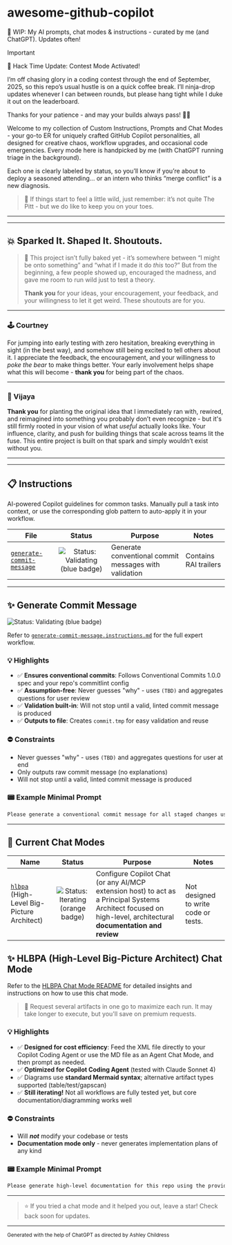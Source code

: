# awesome-github-copilot

🚧 WIP: My AI prompts, chat modes & instructions - curated by me (and ChatGPT). Updates often!

> [!IMPORTANT]
>
> 🦄 Hack Time Update: Contest Mode Activated!
>
> I’m off chasing glory in a coding contest through the end of September, 2025, so this repo’s usual hustle is on a quick coffee break. I’ll ninja-drop updates whenever I can between rounds, but please hang tight while I duke it out on the leaderboard.
>
> Thanks for your patience - and may your builds always pass! 🏅✨

Welcome to my collection of Custom Instructions, Prompts and Chat Modes - your go-to ER for uniquely crafted GitHub Copilot personalities, all designed for creative chaos, workflow upgrades, and occasional code emergencies. Every mode here is handpicked by me (with ChatGPT running triage in the background).

Each one is clearly labeled by status, so you’ll know if you’re about to deploy a seasoned attending... or an intern who thinks “merge conflict” is a new diagnosis.

> 🦄 If things start to feel a little wild, just remember: it’s not quite The Pitt - but we do like to keep you on your toes.

---

---

## 💥 Sparked It. Shaped It. Shoutouts.

> 🦄 This project isn’t fully baked yet - it’s somewhere between “I might be onto something” and “what if I made it do _this_ too?”
> But from the beginning, a few people showed up, encouraged the madness, and gave me room to run wild just to test a theory.
>
> **Thank you** for your ideas, your encouragement, your feedback, and your willingness to let it get weird. These shoutouts are for you.

---

### 🕹️ Courtney

For jumping into early testing with zero hesitation, breaking everything in sight (in the best way), and somehow still being excited to tell others about it. I appreciate the feedback, the encouragement, and your willingness to _poke the bear_ to make things better.
Your early involvement helps shape what this will become - **thank you** for being part of the chaos.

---

### 🧨 Vijaya

**Thank you** for planting the original idea that I immediately ran with, rewired, and reimagined into something you probably don’t even recognize - but it's still firmly rooted in your vision of what _useful_ actually looks like.
Your influence, clarity, and push for building things that scale across teams lit the fuse. This entire project is built on that spark and simply wouldn’t exist without you.

---

---

## 📋 Instructions

AI-powered Copilot guidelines for common tasks. Manually pull a task into context, or use the corresponding glob pattern to auto-apply it in your workflow.

| File | Status | Purpose | Notes |
| - | :-: | - | - |
| [`generate-commit-message`](#-generate-commit-message) | ![Status: Validating (blue badge)](https://img.shields.io/badge/status-validating-0070A3.svg) | Generate conventional commit messages with validation | Contains RAI trailers |

---

## ✨ Generate Commit Message

![Status: Validating (blue badge)](https://img.shields.io/badge/status-validating-0070A3.svg)

Refer to [`generate-commit-message.instructions.md`](.github/instructions/generate-commit-message.instructions.md) for the full expert workflow.

### 💡 Highlights

- ✅ **Ensures conventional commits**: Follows Conventional Commits 1.0.0 spec and your repo's commitlint config
- ✅ **Assumption-free**: Never guesses "why" - uses `(TBD)` and aggregates questions for user review
- ✅ **Validation built-in**: Will not stop until a valid, linted commit message is produced
- ✅ **Outputs to file**: Creates `commit.tmp` for easy validation and reuse

### ⛔️ Constraints

- Never guesses "why" - uses `(TBD)` and aggregates questions for user at end
- Only outputs raw commit message (no explanations)
- Will not stop until a valid, linted commit message is produced

### 📟 Example Minimal Prompt

```markdown
Please generate a conventional commit message for all staged changes using the instructions in `.github/instructions/commit-message.instructions.md`.
```

---

## 📄 Current Chat Modes

| Name | Status | Purpose | Notes |
| - | :-: | - | - |
| [`hlbpa`](#-hlbpa-high-level-big-picture-architect-chat-mode) (High-Level Big-Picture Architect) | ![Status: Iterating (orange badge)](https://img.shields.io/badge/status-iterating-FF6600.svg) | Configure Copilot Chat (or any AI/MCP extension host) to act as a Principal Systems Architect focused on high-level, architectural **documentation and review** | Not designed to write code or tests. |

## ✨ HLBPA (High-Level Big-Picture Architect) Chat Mode

Refer to the [HLBPA Chat Mode README](.github/chatmodes/hlbpa.chatmode.md) for detailed insights and instructions on how to use this chat mode.

> 🦄 Request several artifacts in one go to maximize each run. It may take longer to execute, but you'll save on premium requests.

### 💡 Highlights

- ✅ **Designed for cost efficiency**: Feed the XML file directly to your Copilot Coding Agent or use the MD file as an Agent Chat Mode, and then prompt as needed.
- ✅ **Optimized for Copilot Coding Agent** (tested with Claude Sonnet 4)
- ✅ Diagrams use **standard Mermaid syntax**; alternative artifact types supported (table/test/gapscan)
- ✅ **Still iterating!** Not all workflows are fully tested yet, but core documentation/diagramming works well

### ⛔️ Constraints

- Will _**not**_ modify your codebase or tests
- **Documentation mode only** - never generates implementation plans of any kind

### 📟 Example Minimal Prompt

```markdown
Please generate high-level documentation for this repo using the provided HLBPA chat mode. My name is Jane Doe. Artifact: architecture diagram. Target: #directory:controllers.
```

---

> ⭐️ If you tried a chat mode and it helped you out, leave a star! Check back soon for updates.

---

<small>Generated with the help of ChatGPT as directed by Ashley Childress</small>
